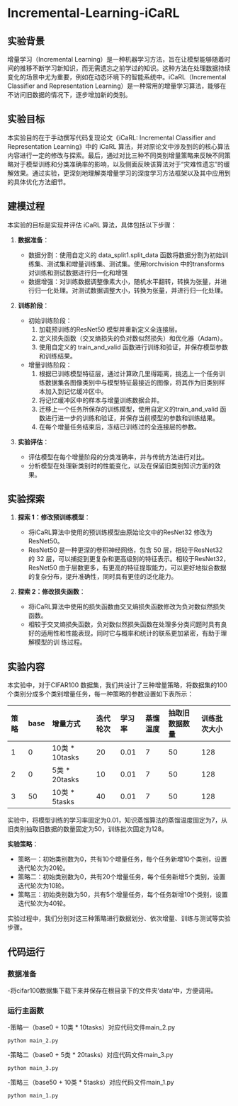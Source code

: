 # Incremental-Learning-iCaRL

## 实验背景

增量学习（Incremental Learning）是一种机器学习方法，旨在让模型能够随着时间的推移不断学习新知识，而无需遗忘之前学过的知识。这种方法在处理数据持续变化的场景中尤为重要，例如在动态环境下的智能系统中。iCaRL（Incremental Classifier and Representation Learning）是一种常用的增量学习算法，能够在不访问旧数据的情况下，逐步增加新的类别。

## 实验目标

本实验目的在于手动撰写代码复现论文《iCaRL: Incremental Classifier and Representation Learning》中的 iCaRL 算法，并对原论文中涉及到的的核心算法内容进行一定的修改与探索。最后，通过对比三种不同类别增量策略来反映不同策略对于模型训练和分类准确率的影响，以及侧面反映该算法对于“灾难性遗忘”的缓解效果。通过实验，更深刻地理解类增量学习的深度学习方法框架以及其中应用到的具体优化方法细节。

## 建模过程

本实验的目标是实现并评估 iCaRL 算法，具体包括以下步骤：

1. **数据准备**：
   - 数据分割：使用自定义的 data_split1.split_data 函数将数据分割为初始训练集、测试集和增量训练集、测试集。使用torchvision 中的transforms 对训练和测试数据进行归一化和增强
   - 数据增强：对训练数据调整像素大小，随机水平翻转，转换为张量，并进行归一化处理。对测试数据调整大小，转换为张量，并进行归一化处理。

2. **训练阶段**：
   - 初始训练阶段：
     1. 加载预训练的ResNet50 模型并重新定义全连接层。
     2. 定义损失函数（交叉熵损失的负对数似然损失）和优化器（Adam）。
     3. 使用自定义的 train_and_valid 函数进行训练和验证，并保存模型参数和训练结果。
   - 增量训练阶段：
     1. 根据已训练模型特征层，通过计算欧几里得距离，挑选上一个任务训练数据集各图像类别中与模型特征最接近的图像，将其作为旧类别样本加入到记忆缓冲区中。
     2. 将记忆缓冲区中的样本与增量训练数据合并。
     3. 迁移上一个任务所保存的训练模型，使用自定义的train_and_valid 函数进行进一步的训练和验证，并保存当前模型的参数和训练结果。
     4. 在每个增量任务结束后，冻结已训练过的全连接层的参数。

3. **实验评估**：
   - 评估模型在每个增量阶段的分类准确率，并与传统方法进行对比。
   - 分析模型在处理新类别时的性能变化，以及在保留旧类别知识方面的效果。

## 实验探索

1. **探索 1：修改预训练模型**：
   - 将iCaRL算法中使用的预训练模型由原始论文中的ResNet32 修改为 ResNet50。
   - ResNet50 是一种更深的卷积神经网络，包含 50 层，相较于ResNet32 的 32 层，可以捕捉到更复杂和更高级别的特征表示。相较于ResNet32，ResNet50 由于层数更多，有更高的特征提取能力，可以更好地拟合数据的复杂分布，提升准确性，同时具有更佳的泛化能力。

2. **探索 2：修改损失函数**：
   - 将iCaRL算法中使用的损失函数由交叉熵损失函数修改为负对数似然损失函数。
   - 相较于交叉熵损失函数，负对数似然损失函数在处理多分类问题时具有良好的适用性和性能表现，同时它与概率和统计的联系更加紧密，有助于理解模型的训
练过程。

## 实验内容

本实验中，对于CIFAR100 数据集，我们共设计了三种增量策略，将数据集的100个类别分成多个类别增量任务，每一种策略的参数设置如下表所示：

|策略|base|增量方式|迭代轮次|学习率|蒸馏温度|抽取旧数据数量|训练批次大小|
|:---|:---|:---|:---|:---|:---|:---|:---|
|1|0|10类 * 10tasks|20|0.01|7|50|128|
|2|0|5类 * 20tasks|10|0.01|7|50|128|
|3|50|10类 * 5tasks|40|0.01|7|50|128|

实验中，将模型训练的学习率固定为0.01，知识蒸馏算法的蒸馏温度固定为7，从旧类别抽取旧数据的数量固定为50，训练批次固定为128。

**实验策略**：
   - 策略一：初始类别数为0，共有10个增量任务，每个任务新增10个类别，设置迭代轮次为20轮。
   - 策略二：初始类别数为0，共有20个增量任务，每个任务新增5个类别，设置迭代轮次为10轮。
   - 策略三：初始类别数为50，共有5个增量任务，每个任务新增10个类别，设置迭代轮次为40轮。

实验过程中，我们分别对这三种策略进行数据划分、依次增量、训练与测试等实验
步骤。

## 代码运行

### 数据准备
-将cifar100数据集下载下来并保存在根目录下的文件夹‘data’中，方便调用。
### 运行主函数
-策略一（base0 + 10类 * 10tasks）对应代码文件main_2.py
```
python main_2.py
```
-策略二（base0 + 5类 * 20tasks）对应代码文件main_3.py
```
python main_3.py
```
-策略三（base50 + 10类 * 5tasks）对应代码文件main_1.py
```
python main_1.py
```
